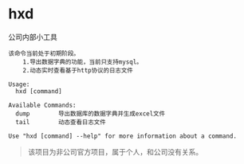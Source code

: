 # hxd

公司内部小工具

```
该命令当前处于初期阶段。
	1.导出数据字典的功能，当前只支持mysql。
	2.动态实时查看基于http协议的日志文件

Usage:
  hxd [command]

Available Commands:
  dump        导出数据库的数据字典并生成excel文件
  tail        动态查看日志文件

Use "hxd [command] --help" for more information about a command.
```

> 该项目为非公司官方项目，属于个人，和公司没有关系。
